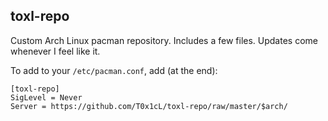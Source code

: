 toxl-repo
---
Custom Arch Linux pacman repository. Includes a few files.
Updates come whenever I feel like it.

To add to your `/etc/pacman.conf`, add (at the end):
```
[toxl-repo]
SigLevel = Never
Server = https://github.com/T0x1cL/toxl-repo/raw/master/$arch/
```
